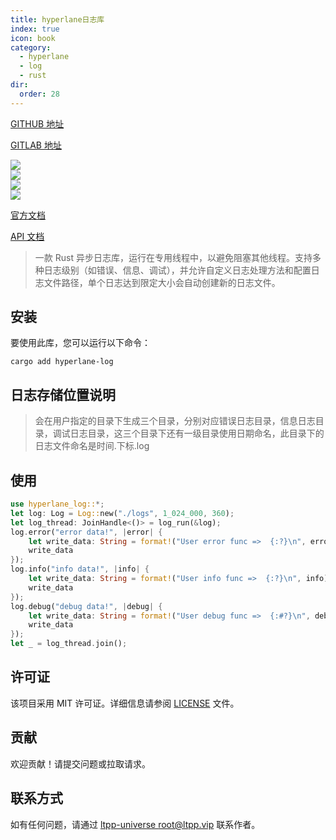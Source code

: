 ```yaml
---
title: hyperlane日志库
index: true
icon: book
category:
  - hyperlane
  - log
  - rust
dir:
  order: 28
---
```


[GITHUB 地址](https://github.com/ltpp-universe/hyperlane-log)

[GITLAB 地址](https://jihulab.com/ltpp-universe/hyperlane-log)

<Share colorful />
<Catalog />

[![](https://img.shields.io/crates/v/hyperlane-log.svg)](https://crates.io/crates/hyperlane-log)<br>
[![](https://docs.rs/hyperlane-log/badge.svg)](https://docs.rs/hyperlane-log)<br>
[![](https://img.shields.io/crates/l/hyperlane-log.svg)](./LICENSE)<br>
[![](https://github.com/ltpp-universe/hyperlane-log/workflows/Rust/badge.svg)](https://github.com/ltpp-universe/hyperlane-log/actions?query=workflow:Rust)

[官方文档](https://docs.ltpp.vip/hyperlane-log/)

[API 文档](https://docs.rs/hyperlane-log/latest/hyperlane_log/)

> 一款 Rust 异步日志库，运行在专用线程中，以避免阻塞其他线程。支持多种日志级别（如错误、信息、调试），并允许自定义日志处理方法和配置日志文件路径，单个日志达到限定大小会自动创建新的日志文件。

## 安装

要使用此库，您可以运行以下命令：

```shell
cargo add hyperlane-log
```

## 日志存储位置说明

> 会在用户指定的目录下生成三个目录，分别对应错误日志目录，信息日志目录，调试日志目录，这三个目录下还有一级目录使用日期命名，此目录下的日志文件命名是时间.下标.log

## 使用

```rust
use hyperlane_log::*;
let log: Log = Log::new("./logs", 1_024_000, 360);
let log_thread: JoinHandle<()> = log_run(&log);
log.error("error data!", |error| {
    let write_data: String = format!("User error func =>  {:?}\n", error);
    write_data
});
log.info("info data!", |info| {
    let write_data: String = format!("User info func =>  {:?}\n", info);
    write_data
});
log.debug("debug data!", |debug| {
    let write_data: String = format!("User debug func =>  {:#?}\n", debug);
    write_data
});
let _ = log_thread.join();
```

## 许可证

该项目采用 MIT 许可证。详细信息请参阅 [LICENSE](LICENSE) 文件。

## 贡献

欢迎贡献！请提交问题或拉取请求。

## 联系方式

如有任何问题，请通过 [ltpp-universe <root@ltpp.vip>](mailto:root@ltpp.vip) 联系作者。

<Bottom />
